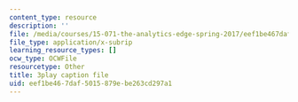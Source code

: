 ```yaml
---
content_type: resource
description: ''
file: /media/courses/15-071-the-analytics-edge-spring-2017/eef1be467daf5015879ebe263cd297a1_wT3Y2K-fxXw.vtt
file_type: application/x-subrip
learning_resource_types: []
ocw_type: OCWFile
resourcetype: Other
title: 3play caption file
uid: eef1be46-7daf-5015-879e-be263cd297a1
---
```

